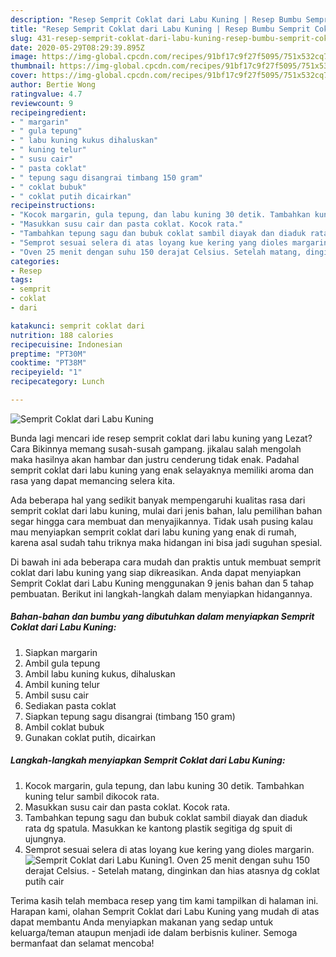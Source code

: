 ```yaml
---
description: "Resep Semprit Coklat dari Labu Kuning | Resep Bumbu Semprit Coklat dari Labu Kuning Yang Bikin Ngiler"
title: "Resep Semprit Coklat dari Labu Kuning | Resep Bumbu Semprit Coklat dari Labu Kuning Yang Bikin Ngiler"
slug: 431-resep-semprit-coklat-dari-labu-kuning-resep-bumbu-semprit-coklat-dari-labu-kuning-yang-bikin-ngiler
date: 2020-05-29T08:29:39.895Z
image: https://img-global.cpcdn.com/recipes/91bf17c9f27f5095/751x532cq70/semprit-coklat-dari-labu-kuning-foto-resep-utama.jpg
thumbnail: https://img-global.cpcdn.com/recipes/91bf17c9f27f5095/751x532cq70/semprit-coklat-dari-labu-kuning-foto-resep-utama.jpg
cover: https://img-global.cpcdn.com/recipes/91bf17c9f27f5095/751x532cq70/semprit-coklat-dari-labu-kuning-foto-resep-utama.jpg
author: Bertie Wong
ratingvalue: 4.7
reviewcount: 9
recipeingredient:
- " margarin"
- " gula tepung"
- " labu kuning kukus dihaluskan"
- " kuning telur"
- " susu cair"
- " pasta coklat"
- " tepung sagu disangrai timbang 150 gram"
- " coklat bubuk"
- " coklat putih dicairkan"
recipeinstructions:
- "Kocok margarin, gula tepung, dan labu kuning 30 detik. Tambahkan kuning telur sambil dikocok rata."
- "Masukkan susu cair dan pasta coklat. Kocok rata."
- "Tambahkan tepung sagu dan bubuk coklat sambil diayak dan diaduk rata dg spatula. Masukkan ke kantong plastik segitiga dg spuit di ujungnya."
- "Semprot sesuai selera di atas loyang kue kering yang dioles margarin."
- "Oven 25 menit dengan suhu 150 derajat Celsius. Setelah matang, dinginkan dan hias atasnya dg coklat putih cair"
categories:
- Resep
tags:
- semprit
- coklat
- dari

katakunci: semprit coklat dari 
nutrition: 188 calories
recipecuisine: Indonesian
preptime: "PT30M"
cooktime: "PT38M"
recipeyield: "1"
recipecategory: Lunch

---
```



![Semprit Coklat dari Labu Kuning](https://img-global.cpcdn.com/recipes/91bf17c9f27f5095/751x532cq70/semprit-coklat-dari-labu-kuning-foto-resep-utama.jpg)

Bunda lagi mencari ide resep semprit coklat dari labu kuning yang Lezat? Cara Bikinnya memang susah-susah gampang. jikalau salah mengolah maka hasilnya akan hambar dan justru cenderung tidak enak. Padahal semprit coklat dari labu kuning yang enak selayaknya memiliki aroma dan rasa yang dapat memancing selera kita.



Ada beberapa hal yang sedikit banyak mempengaruhi kualitas rasa dari semprit coklat dari labu kuning, mulai dari jenis bahan, lalu pemilihan bahan segar hingga cara membuat dan menyajikannya. Tidak usah pusing kalau mau menyiapkan semprit coklat dari labu kuning yang enak di rumah, karena asal sudah tahu triknya maka hidangan ini bisa jadi suguhan spesial.


Di bawah ini ada beberapa cara mudah dan praktis untuk membuat semprit coklat dari labu kuning yang siap dikreasikan. Anda dapat menyiapkan Semprit Coklat dari Labu Kuning menggunakan 9 jenis bahan dan 5 tahap pembuatan. Berikut ini langkah-langkah dalam menyiapkan hidangannya.

<!--inarticleads1-->

##### Bahan-bahan dan bumbu yang dibutuhkan dalam menyiapkan Semprit Coklat dari Labu Kuning:

1. Siapkan  margarin
1. Ambil  gula tepung
1. Ambil  labu kuning kukus, dihaluskan
1. Ambil  kuning telur
1. Ambil  susu cair
1. Sediakan  pasta coklat
1. Siapkan  tepung sagu disangrai (timbang 150 gram)
1. Ambil  coklat bubuk
1. Gunakan  coklat putih, dicairkan




<!--inarticleads2-->

##### Langkah-langkah menyiapkan Semprit Coklat dari Labu Kuning:

1. Kocok margarin, gula tepung, dan labu kuning 30 detik. Tambahkan kuning telur sambil dikocok rata.
1. Masukkan susu cair dan pasta coklat. Kocok rata.
1. Tambahkan tepung sagu dan bubuk coklat sambil diayak dan diaduk rata dg spatula. Masukkan ke kantong plastik segitiga dg spuit di ujungnya.
1. Semprot sesuai selera di atas loyang kue kering yang dioles margarin.
<img src="//assets-global.cpcdn.com/assets/icons/button_play-2c75c40dde080a61004c1f40b05d8f140eaff45d7e9e6481dc71c63d2e7c4909.png" alt="Semprit Coklat dari Labu Kuning">1. Oven 25 menit dengan suhu 150 derajat Celsius. - Setelah matang, dinginkan dan hias atasnya dg coklat putih cair




Terima kasih telah membaca resep yang tim kami tampilkan di halaman ini. Harapan kami, olahan Semprit Coklat dari Labu Kuning yang mudah di atas dapat membantu Anda menyiapkan makanan yang sedap untuk keluarga/teman ataupun menjadi ide dalam berbisnis kuliner. Semoga bermanfaat dan selamat mencoba!
